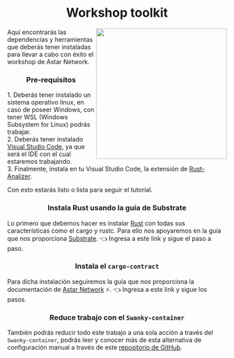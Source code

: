 <h1 align="center">Workshop toolkit</h1>
<img src="https://media0.giphy.com/media/hvXcXEyDpdV1uZJ0nJ/200w.webp?cid=ecf05e470gqc03fx9wa4nt2zjp9lvodxtmmq3oe1a0jx211w&ep=v1_gifs_search&rid=200w.webp&ct=g" align="right" width="300">
<p>
  Aquí encontrarás las dependencias y herramientas que deberás tener instaladas para llevar a cabo con éxito el workshop de Astar Network.
</p>
<h3 align="center">
  Pre-requisitos
</h3>
<p>
  1. Deberás tener instalado un sistema operativo linux, en caso de poseer Windows, con tener WSL (Windows Subsystem for Linux) podrás trabajar. <br>
  2. Deberás tener instalado <a href="https://visualstudio.microsoft.com/es/">Visual Studio Code</a>, ya que será el IDE con el cual estaremos trabajando. <br>
  3. Finalmente, instala en tu Visual Studio Code, la extensión de <a href="https://marketplace.visualstudio.com/items?itemName=rust-lang.rust-analyzer">Rust-Analizer</a>. <br>
  
  Con esto estarás listo o lista para seguir el tutorial.
</p>
<h3 align="center">
  Instala Rust usando la guía de Substrate
</h3>
<p>
  Lo primero que debemos hacer es instalar <a href="https://www.rust-lang.org/es">Rust</a> con todas sus características como el cargo y rustc. Para ello nos apoyaremos en la guía que nos proporciona <a href="https://docs.substrate.io/install/linux/">Substrate</a>. 👈 Ingresa a este link y sigue el paso a paso.
</p>
<h3 align="center">
  Instala el <code>cargo-contract</code>
</h3>
<p>
  Para dicha instalación seguiremos la guía que nos proporciona la documentación de <a href="https://docs.astar.network/docs/build/environment/ink_environment">Astar Network</a> ⚡. 👈 Ingresa a este link y sigue los pasos.
</p>
<h3 align="center">
  Reduce trabajo con el <code>Swanky-container</code>
</h3>
<p>
  También podrás reducir todo este trabajo a una sola acción a través del <code>Swanky-container</code>, podrás leer y conocer más de esta alternativa de configuración manual a través de este <a href="https://github.com/AstarNetwork/swanky-dev-container">repositorio de GitHub</a>.
</p>
